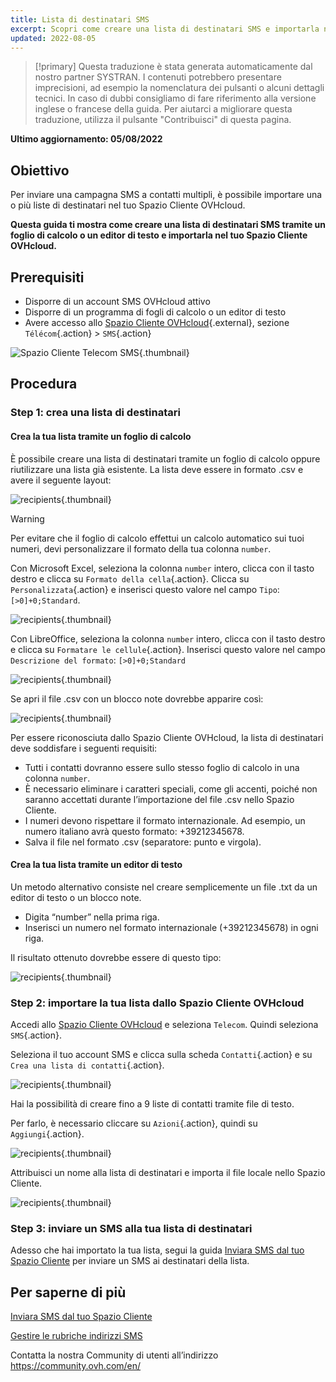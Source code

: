 ```yaml
---
title: Lista di destinatari SMS
excerpt: Scopri come creare una lista di destinatari SMS e importarla nel tuo Spazio Cliente OVHcloud.
updated: 2022-08-05
---
```


> [!primary]
> Questa traduzione è stata generata automaticamente dal nostro partner SYSTRAN. I contenuti potrebbero presentare imprecisioni, ad esempio la nomenclatura dei pulsanti o alcuni dettagli tecnici. In caso di dubbi consigliamo di fare riferimento alla versione inglese o francese della guida. Per aiutarci a migliorare questa traduzione, utilizza il pulsante "Contribuisci" di questa pagina.
>

**Ultimo aggiornamento: 05/08/2022**

## Obiettivo

Per inviare una campagna SMS a contatti multipli, è possibile importare una o più liste di destinatari nel tuo Spazio Cliente OVHcloud.

**Questa guida ti mostra come creare una lista di destinatari SMS tramite un foglio di calcolo o un editor di testo e importarla nel tuo Spazio Cliente OVHcloud.**

## Prerequisiti

- Disporre di un account SMS OVHcloud attivo
- Disporre di un programma di fogli di calcolo o un editor di testo
- Avere accesso allo [Spazio Cliente OVHcloud](https://www.ovh.com/auth/?action=gotomanager&from=https://www.ovh.it/&ovhSubsidiary=it){.external}, sezione `Télécom`{.action} > `SMS`{.action}

![Spazio Cliente Telecom SMS](https://raw.githubusercontent.com/ovh/docs/master/templates/control-panel/product-selection/telecom/tpl-telecom-03-en-sms.png){.thumbnail}

## Procedura

### Step 1: crea una lista di destinatari

#### Crea la tua lista tramite un foglio di calcolo

È possibile creare una lista di destinatari tramite un foglio di calcolo oppure riutilizzare una lista già esistente. La lista deve essere in formato .csv e avere il seguente layout:

![recipients](images/img_4831.png){.thumbnail}

> [!warning]
> Per evitare che il foglio di calcolo effettui un calcolo automatico sui tuoi numeri, devi personalizzare il formato della tua colonna `number`.
>
> Con Microsoft Excel, seleziona la colonna `number` intero, clicca con il tasto destro e clicca su `Formato della cella`{.action}. Clicca su `Personalizzata`{.action} e inserisci questo valore nel campo `Tipo`: ```[>0]+0;Standard```.
>
> ![recipients](images/sms-recipientlist-2.png){.thumbnail}
>
> Con LibreOffice, seleziona la colonna `number` intero, clicca con il tasto destro e clicca su `Formatare le cellule`{.action}. Inserisci questo valore nel campo `Descrizione del formato`: ```[>0]+0;Standard```
>
> ![recipients](images/sms-recipientlist-2b.png){.thumbnail}
>

Se apri il file .csv con un blocco note dovrebbe apparire così:

![recipients](images/sms-recipientlist-1.png){.thumbnail}

Per essere riconosciuta dallo Spazio Cliente OVHcloud, la lista di destinatari deve soddisfare i seguenti requisiti: 

- Tutti i contatti dovranno essere sullo stesso foglio di calcolo in una colonna `number`.
- È necessario eliminare i caratteri speciali, come gli accenti, poiché non saranno accettati durante l’importazione del file .csv nello Spazio Cliente.
- I numeri devono rispettare il formato internazionale. Ad esempio, un numero italiano avrà questo formato: +39212345678.
- Salva il file nel formato .csv (separatore: punto e virgola).

#### Crea la tua lista tramite un editor di testo

Un metodo alternativo consiste nel creare semplicemente un file .txt da un editor di testo o un blocco note.

- Digita “number” nella prima riga.
- Inserisci un numero nel formato internazionale (+39212345678) in ogni riga.

Il risultato ottenuto dovrebbe essere di questo tipo:

![recipients](images/sms-recipientlist-1.png){.thumbnail}

### Step 2: importare la tua lista dallo Spazio Cliente OVHcloud

Accedi allo [Spazio Cliente OVHcloud](https://www.ovh.com/auth/?action=gotomanager&from=https://www.ovh.it/&ovhSubsidiary=it) e seleziona `Telecom`. Quindi seleziona `SMS`{.action}.

Seleziona il tuo account SMS e clicca sulla scheda `Contatti`{.action} e su `Crea una lista di contatti`{.action}.

![recipients](images/sms-recipientlist-3b.png){.thumbnail}

Hai la possibilità di creare fino a 9 liste di contatti tramite file di testo.

Per farlo, è necessario cliccare su `Azioni`{.action}, quindi su `Aggiungi`{.action}.

![recipients](images/sms-recipientlist-5b.png){.thumbnail}

Attribuisci un nome alla lista di destinatari e importa il file locale nello Spazio Cliente.

![recipients](images/sms-recipientlist-6b.png){.thumbnail}

### Step 3: inviare un SMS alla tua lista di destinatari

Adesso che hai importato la tua lista, segui la guida [Inviara SMS dal tuo Spazio Cliente](/pages/web_cloud/email_and_collaborative_solutions/internet/messaging/envoyer_des_sms_depuis_mon_espace_client) per inviare un SMS ai destinatari della lista.

## Per saperne di più

[Inviara SMS dal tuo Spazio Cliente](/pages/web_cloud/email_and_collaborative_solutions/internet/messaging/envoyer_des_sms_depuis_mon_espace_client)

[Gestire le rubriche indirizzi SMS](/pages/web_cloud/email_and_collaborative_solutions/internet/messaging/gerer_mes_carnets_dadresses_sms)

Contatta la nostra Community di utenti all’indirizzo <https://community.ovh.com/en/>
